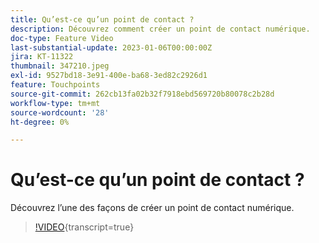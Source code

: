 ```yaml
---
title: Qu’est-ce qu’un point de contact ?
description: Découvrez comment créer un point de contact numérique.
doc-type: Feature Video
last-substantial-update: 2023-01-06T00:00:00Z
jira: KT-11322
thumbnail: 347210.jpeg
exl-id: 9527bd18-3e91-400e-ba68-3ed82c2926d1
feature: Touchpoints
source-git-commit: 262cb13fa02b32f7918ebd569720b80078c2b28d
workflow-type: tm+mt
source-wordcount: '28'
ht-degree: 0%

---
```


# Qu’est-ce qu’un point de contact ?

Découvrez l’une des façons de créer un point de contact numérique.

>[!VIDEO](https://video.tv.adobe.com/v/3421812/?learn=on&captions=fre_fr){transcript=true}

